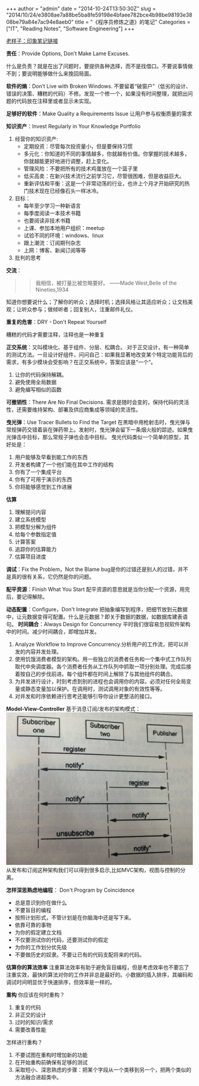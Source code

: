 +++
author = "admin"
date = "2014-10-24T13:50:30Z"
slug = "2014/10/24/e3808ae7a88be5ba8fe59198e4bfaee782bce4b98be98193e3808be79a84e7ac94e8aeb0"
title = "《程序员修炼之道》的笔记"
Categories = ["IT", "Reading Notes", "Software Engineering"]
+++

[老样子：印象笔记链接](https://app.yinxiang.com/shard/s29/sh/1273c318-8295-4601-b8c7-4b30991550b9/79db2ecf1a296991c95756e7e6d89b1d)





**责任**：Provide Options, Don’t Make Lame Excuses.  

什么是负责？就是在出了问题时，要提供各种选择，而不是找借口。不要说事情做不到；要说明能够做什么来挽回局面。





**软件的熵**：Don’t Live with Broken Windows.
不要留着“破窗户”（低劣的设计、错误的决策、糟糕的代码）不修。发现一个修一个，如果没有时间整理，就把出问题的代码放在注释里或者显示未实现。





**足够好的软件**：Make Quality a Requirements Issue
让用户参与权衡质量的需求





**知识资产**：Invest Regularly in Your Knowledge Portfolio
1. 经营你的知识资产:
   * 定期投资：尽管每次投资量小，但是要保持习惯
   * 多元化：你知道的不同的事情越多，你就越有价值。你掌握的技术越多，你就越能更好地进行调整，赶上变化。
   * 管理风险：不要把所有的技术鸡蛋放在一个篮子里
   * 低买高卖：在新兴技术流行之前学习它，尽管很困难，但是收益巨大。
   * 重新评估和平衡：这是一个非常动荡的行业，也许上个月才开始研究的热门技术现在已经像石头一样冰冷。
2. 目标：
   * 每年至少学习一种新语言
   * 每季度阅读一本技术书籍
   * 也要阅读非技术书籍
   * 上课、参加本地用户组织：meetup
   * 试验不同的环境：windows、linux
   * 跟上潮流：订阅期刊杂志
   * 上网：博客、新闻订阅等等
3. 批判的思考





**交流**：





<blockquote>
  
> 
> 我相信，被打量比被忽略要好。 ——Made West,Belle of the Nineties,1934
> 
> 
</blockquote>





知道你想要说什么；了解你的听众；选择时机；选择风格让其适应听众；让文档美观；让听众参与；做倾听者；回复别人，注重邮件礼仪。





**重复的危害**：DRY - Don't Repeat Yourself





糟糕的代码才需要注释，注释也是一种重复





**正交系统**：又叫模块化、基于组件、分层、松耦合。
对于正交设计，有一种简单的测试方法。一旦设计好组件，问问自己：如果我显著地改变某个特定功能背后的需求，有多少模块会受影响？在正交系统中，答案应该是“一个”。
1. 让你的代码保持解耦。
2. 避免使用全局数据
3. 避免编写相似的函数





**可撤销性**：There Are No Final Decisions.
需求是随时会变的，保持代码的灵活性，还需要维持架构、部署及供应商集成等领域的灵活性。





**曳光弹**：Use Tracer Bullets to Find the Target
在黑暗中用枪射击时，曳光弹与常规弹药交错着装在弹药带上。发射时，曳光弹会留下一条烟火般的踪迹。如果曳光弹击中目标，那么常规子弹也会击中目标。
曳光代码类似一个简单的原型，其好处是：
1. 用户能够及早看到能工作的东西
2. 开发者构建了一个他们能在其中工作的结构
3. 你有了一个集成平台
4. 你有了可用于演示的东西
5. 你将能够感觉到工作进展





**估算**
1. 理解提问内容
2. 建立系统模型
3. 把模型分解为组件
4. 给每个参数指定值
5. 计算答案
6. 追踪你的估算能力
7. 估算项目进度





**调试**：Fix the Problem，Not the Blame
bug是你的过错还是别人的过错，并不是真的很有关系，它仍然是你的问题。





**配平资源**：Finish What You Start
配平资源的意思就是当你分配一个资源，用完后，要记得解除。





**动态配置**：Configure，Don't Integrate
把抽象编写到程序，把细节放到元数据中，让元数据变得可配置。什么是元数据？即关于数据的数据，如数据库建表语句。
**时间耦合**：Always Design for Concurrency
平时我们很容易忽视软件架构中的时间。减少时间耦合，即增加并发。
1. Analyze Workflow to Improve Concurrency.分析用户的工作流，把可以并发的内容并发处理。
2. 使用饥饿消费者模型的架构。用一些独立的消费者任务和一个集中式工作队列取代中央调度器。各个消费者任务从工作队列中抓取一项分别处理。完成后接着按自己的步伐前进。每个组件都在时间上解除了与其他组件的耦合。
3. 为并发进行设计，时刻考虑到别的进程也会调用你的内容。必须对任何全局变量或静态变量加以保护。在调用时，测试调用对象的有效性等等。
4. 对并发和时序依赖进行思考还能够引导你设计更整洁的接口。





**Model-View-Controller**
基于消息订阅/发布的架构模式：
![sub/pub](https://raw.githubusercontent.com/wonderflow/pic/master/sub-pub.jpg)
从发布和订阅这种架构我们可以得到很多启示,比如MVC架构，视图与控制的分离。





**怎样深思熟虑地编程**： Don't Program by Coincidence
* 总是意识到你在做什么
* 不要盲目的编程
* 按照计划形式，不管计划是在你脑海中还是写下来。
* 依靠可靠的事物
* 为你的假定建立文档
* 不仅要测试你的代码，还要测试你的假定
* 为你的工作划分优先级
* 不要做历史的奴隶。不要让已有的代码支配将来的代码。





**估算你的算法效率**
注重算法效率有助于避免盲目编程，但是考虑效率也不要忘了注重实效，最快的算法对你的工作并非总是最好的。小数据的插入排序，其编码和调试时间明显优于快速排序，但效率是一样的。





**重构**
你应该在何时重构？
1. 重复的代码
2. 非正交的设计
3. 过时的知识/需求
4. 需要改善性能





怎样进行重构？
1. 不要试图在重构时增加新的功能
2. 在开始重构前确保有足够的测试
3. 采取短小、深思熟虑的步骤：把某个字段从一个类移到另一个，把两个类似的方法融合进超类中。



